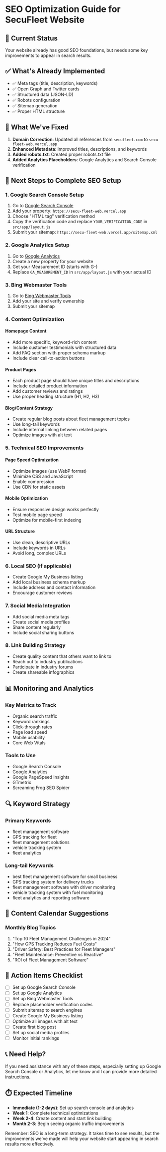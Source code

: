 # SEO Optimization Guide for SecuFleet Website

## 🎯 Current Status
Your website already has good SEO foundations, but needs some key improvements to appear in search results.

## ✅ What's Already Implemented
- ✅ Meta tags (title, description, keywords)
- ✅ Open Graph and Twitter cards
- ✅ Structured data (JSON-LD)
- ✅ Robots configuration
- ✅ Sitemap generation
- ✅ Proper HTML structure

## 🔧 What We've Fixed
1. **Domain Correction**: Updated all references from `secufleet.com` to `secu-fleet-web.vercel.app`
2. **Enhanced Metadata**: Improved titles, descriptions, and keywords
3. **Added robots.txt**: Created proper robots.txt file
4. **Added Analytics Placeholders**: Google Analytics and Search Console verification

## 🚀 Next Steps to Complete SEO Setup

### 1. Google Search Console Setup
1. Go to [Google Search Console](https://search.google.com/search-console)
2. Add your property: `https://secu-fleet-web.vercel.app`
3. Choose "HTML tag" verification method
4. Copy the verification code and replace `YOUR_VERIFICATION_CODE` in `src/app/layout.js`
5. Submit your sitemap: `https://secu-fleet-web.vercel.app/sitemap.xml`

### 2. Google Analytics Setup
1. Go to [Google Analytics](https://analytics.google.com/)
2. Create a new property for your website
3. Get your Measurement ID (starts with G-)
4. Replace `GA_MEASUREMENT_ID` in `src/app/layout.js` with your actual ID

### 3. Bing Webmaster Tools
1. Go to [Bing Webmaster Tools](https://www.bing.com/webmasters)
2. Add your site and verify ownership
3. Submit your sitemap

### 4. Content Optimization

#### Homepage Content
- Add more specific, keyword-rich content
- Include customer testimonials with structured data
- Add FAQ section with proper schema markup
- Include clear call-to-action buttons

#### Product Pages
- Each product page should have unique titles and descriptions
- Include detailed product information
- Add customer reviews and ratings
- Use proper heading structure (H1, H2, H3)

#### Blog/Content Strategy
- Create regular blog posts about fleet management topics
- Use long-tail keywords
- Include internal linking between related pages
- Optimize images with alt text

### 5. Technical SEO Improvements

#### Page Speed Optimization
- Optimize images (use WebP format)
- Minimize CSS and JavaScript
- Enable compression
- Use CDN for static assets

#### Mobile Optimization
- Ensure responsive design works perfectly
- Test mobile page speed
- Optimize for mobile-first indexing

#### URL Structure
- Use clean, descriptive URLs
- Include keywords in URLs
- Avoid long, complex URLs

### 6. Local SEO (if applicable)
- Create Google My Business listing
- Add local business schema markup
- Include address and contact information
- Encourage customer reviews

### 7. Social Media Integration
- Add social media meta tags
- Create social media profiles
- Share content regularly
- Include social sharing buttons

### 8. Link Building Strategy
- Create quality content that others want to link to
- Reach out to industry publications
- Participate in industry forums
- Create shareable infographics

## 📊 Monitoring and Analytics

### Key Metrics to Track
- Organic search traffic
- Keyword rankings
- Click-through rates
- Page load speed
- Mobile usability
- Core Web Vitals

### Tools to Use
- Google Search Console
- Google Analytics
- Google PageSpeed Insights
- GTmetrix
- Screaming Frog SEO Spider

## 🔍 Keyword Strategy

### Primary Keywords
- fleet management software
- GPS tracking for fleet
- fleet management solutions
- vehicle tracking system
- fleet analytics

### Long-tail Keywords
- best fleet management software for small business
- GPS tracking system for delivery trucks
- fleet management software with driver monitoring
- vehicle tracking system with fuel monitoring
- fleet analytics and reporting software

## 📝 Content Calendar Suggestions

### Monthly Blog Topics
1. "Top 10 Fleet Management Challenges in 2024"
2. "How GPS Tracking Reduces Fuel Costs"
3. "Driver Safety: Best Practices for Fleet Managers"
4. "Fleet Maintenance: Preventive vs Reactive"
5. "ROI of Fleet Management Software"

## 🎯 Action Items Checklist

- [ ] Set up Google Search Console
- [ ] Set up Google Analytics
- [ ] Set up Bing Webmaster Tools
- [ ] Replace placeholder verification codes
- [ ] Submit sitemap to search engines
- [ ] Create Google My Business listing
- [ ] Optimize all images with alt text
- [ ] Create first blog post
- [ ] Set up social media profiles
- [ ] Monitor initial rankings

## 📞 Need Help?
If you need assistance with any of these steps, especially setting up Google Search Console or Analytics, let me know and I can provide more detailed instructions.

## ⏱️ Expected Timeline
- **Immediate (1-2 days)**: Set up search console and analytics
- **Week 1**: Complete technical optimizations
- **Week 2-4**: Create content and start link building
- **Month 2-3**: Begin seeing organic traffic improvements

Remember: SEO is a long-term strategy. It takes time to see results, but the improvements we've made will help your website start appearing in search results more effectively. 